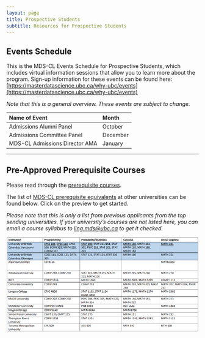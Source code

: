 ```yaml
---
layout: page
title: Prospective Students
subtitle: Resources for Prospective Students
---
```


## Events Schedule

This is the MDS-CL Events Schedule for Prospective Students, which includes virtual information sessions that allow you to learn more about the program. Sign-up information for these events can be found here: [https://masterdatascience.ubc.ca/why-ubc/events](https://masterdatascience.ubc.ca/why-ubc/events) 

*Note that this is a general overview. These events are subject to change.*

| Name of Event | Month |
| :------------- | :------------- |
| Admissions Alumni Panel | October |
| Admissions Committee Panel | December |
| MDS-CL Admissions Director AMA | January |

---

## Pre-Approved Prerequisite Courses
Please read through the [prerequisite courses](https://masterdatascience.ubc.ca/admissions/prerequisites).

The list of [MDS-CL prerequisite equivalents](/assets/img/MDS-CL-prerequisite-equivalents-list.pdf) at other universities can be found below. Click on the preview to get started.

*Please note that this is only a list from previous applicants from the top sending universities. If your university’s courses are not listed here, you can email a
course syllabus to <a href="mailto:ling.mds@ubc.ca"><u>ling.mds@ubc.ca</u></a> to get it checked.* 

<p><a href="/assets/img/MDS-CL-prerequisite-equivalents-list.pdf" class="image fit"><img src="/assets/img/mds-cl-equivalents-preview.png" alt="MDS-CL Prerequisite Equivalents Preview"></a></p>
